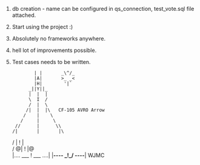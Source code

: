 1. db creation - name can be configured in qs_connection, test_vote.sql file attached.

2. Start using the project :)

3. Absolutely no frameworks anywhere.

4. hell lot of improvements possible.

5. Test cases needs to be written.
            
            
               | |       _\^/_
               |A|       >_ _<
               |H|        '|`
             _||Y||_
             |  |  |
             \  I  /
             /  |  \
            /|  |  |\   CF-105 AVRO Arrow
           /    |    \
          /     |     \
        //      |      \\
       /|       |       |\
      / |       !       | \
     / @|       !       |@ \
    |....  ___  !  ___  ....|
    |__----   \_!_/   ----__| WJMC